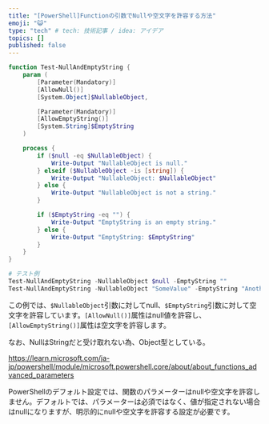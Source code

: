 ```yaml
---
title: "[PowerShell]Functionの引数でNullや空文字を許容する方法"
emoji: "😺"
type: "tech" # tech: 技術記事 / idea: アイデア
topics: []
published: false
---
```


```powershell
function Test-NullAndEmptyString {
    param (
        [Parameter(Mandatory)]
        [AllowNull()]
        [System.Object]$NullableObject,

        [Parameter(Mandatory)]
        [AllowEmptyString()]
        [System.String]$EmptyString
    )

    process {
        if ($null -eq $NullableObject) {
            Write-Output "NullableObject is null."
        } elseif ($NullableObject -is [string]) {
            Write-Output "NullableObject: $NullableObject"
        } else {
            Write-Output "NullableObject is not a string."
        }

        if ($EmptyString -eq "") {
            Write-Output "EmptyString is an empty string."
        } else {
            Write-Output "EmptyString: $EmptyString"
        }
    }
}

# テスト例
Test-NullAndEmptyString -NullableObject $null -EmptyString ""
Test-NullAndEmptyString -NullableObject "SomeValue" -EmptyString "AnotherValue"
```

この例では、`$NullableObject`引数に対してnull、`$EmptyString`引数に対して空文字を許容しています。`[AllowNull()]`属性はnull値を許容し、`[AllowEmptyString()]`属性は空文字を許容します。

なお、NullはStringだと受け取れない為、Object型としている。

https://learn.microsoft.com/ja-jp/powershell/module/microsoft.powershell.core/about/about_functions_advanced_parameters

PowerShellのデフォルト設定では、関数のパラメーターはnullや空文字を許容しません。デフォルトでは、パラメーターは必須ではなく、値が指定されない場合はnullになりますが、明示的にnullや空文字を許容する設定が必要です。
